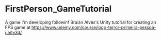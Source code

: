 # FirstPerson_GameTutorial
A game I'm developing followinf Braian Alves's Unity tutorial for creating an FPS game at https://www.udemy.com/course/jogo-terror-primeira-pessoa-unity3d/
